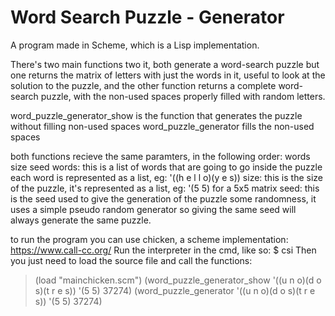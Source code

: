 # Word Search Puzzle - Generator

A program made in Scheme, which is a Lisp implementation.

There's two main functions two it, both generate a word-search puzzle but one returns
the matrix of letters with just the words in it, useful to look at the solution to the puzzle,
and the other function returns a complete word-search puzzle, with the non-used spaces properly
filled with random letters.

word_puzzle_generator_show is the function that generates the puzzle without filling non-used spaces
word_puzzle_generator fills the non-used spaces

both functions recieve the same paramters, in the following order:
words size seed
words: this is a list of words that are going to go inside the puzzle
        each word is represented as a list, eg: '((h e  l l o)(y e s))
size: this is the size of the puzzle, it's represented as a list, eg: '(5 5) for a 5x5 matrix
seed: this is the seed used to give the generation of the puzzle some randomness,
       it uses a simple pseudo random generator so giving the same seed will always generate
       the same puzzle.
       
       

to run the program you can use chicken, a scheme implementation:
https://www.call-cc.org/
Run the interpreter in the cmd, like so: 
$ csi
Then you just need to load the source file and call the functions:
> (load "mainchicken.scm")
> (word_puzzle_generator_show '((u n o)(d o s)(t r e s)) '(5 5) 37274)
> (word_puzzle_generator '((u n o)(d o s)(t r e s)) '(5 5) 37274)

